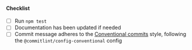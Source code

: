 <!--
Thank you for your pull request. Please provide a description above and review
the requirements below.

Bug fixes and new features should include tests.

Contributors guide: https://github.com/Fdawgs/ydh-myydh-crud-api/blob/master/CONTRIBUTING.md

-->

#### Checklist

-   [ ] Run `npm test`
-   [ ] Documentation has been updated if needed
-   [ ] Commit message adheres to the [Conventional commits](https://www.conventionalcommits.org/en/v1.0.0/) style, following the `@commitlint/config-conventional` config
